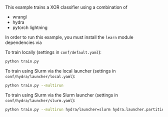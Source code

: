 This example trains a XOR classifier using a combination of
- wrangl
- hydra
- pytorch lightning

In order to run this example, you must install the `learn` module dependencies via

To train locally (settings in `conf/default.yaml`):

```bash
python train.py
```

To train using Slurm via the local launcher (settings in `conf/hydra/launcher/local.yaml`):

```bash
python train.py --multirun
```

To train using Slurm via the Slurm launcher (settings in `conf/hydra/launcher/slurm.yaml`):

```bash
python train.py --multirun hydra/launcher=slurm hydra.launcher.partition=<name of your partition>
```
